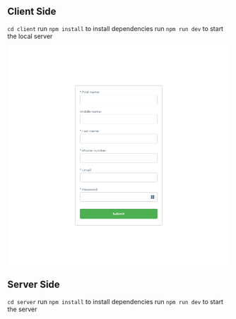 ## Client Side
`cd client`
run `npm install` to install dependencies
run `npm run dev` to start the local server

![This is an image](8c220d87-7ce9-497c-9a9e-dd602ebd6be6.png)


## Server Side
`cd server`
run `npm install` to install dependencies
run `npm run dev` to start the server
